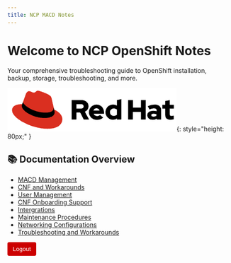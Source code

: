 ```yaml
---
title: NCP MACD Notes
---
```


# Welcome to NCP OpenShift Notes

Your comprehensive troubleshooting guide to OpenShift installation, backup, storage, troubleshooting, and more.

![Red Hat Logo](images/logowhite.png){: style="height: 80px;" }

## 📚 Documentation Overview


- [MACD Management](openshift/macdmanagement/scope.md)
- [CNF and Workarounds](openshift/troubleshooting/ncomsa.md)
- [User Management](openshift/usermanagement/user-management.md)
- [CNF Onboarding Support](openshift/CNF-onboarding-support/image-tls-issue.md)
- [Intergrations](openshift/Intergration/syslog.md)
- [Maintenance Procedures](openshift/maintenace/cluster-stop-start.md)
- [Networking Configurations](openshift/networking/metalb-troubleshooting.md)
- [Troubleshooting and Workarounds](openshift/troubleshooting/ncomsa.md)




<button onclick="sessionStorage.removeItem('authenticated'); location.reload();"
        style="padding: 8px 12px; background-color: #cc0000; color: white; border: none; border-radius: 4px; cursor: pointer;">
  Logout
</button>